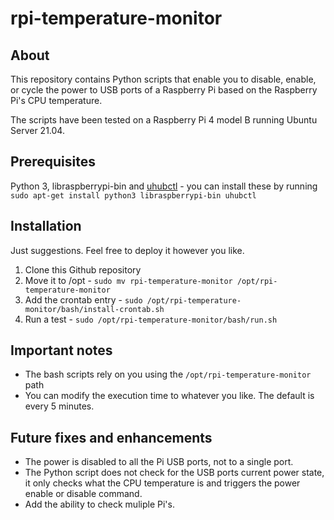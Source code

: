 # rpi-temperature-monitor
## About

This repository contains Python scripts that enable you to disable, enable, or cycle the power to USB ports of a Raspberry Pi based on the Raspberry Pi's CPU temperature.

The scripts have been tested on a Raspberry Pi 4 model B running Ubuntu Server 21.04. 


## Prerequisites 

Python 3, libraspberrypi-bin and [uhubctl](https://github.com/mvp/uhubctl) - you can install these by running `sudo apt-get install python3 libraspberrypi-bin uhubctl`


## Installation 

Just suggestions. Feel free to deploy it however you like.

1. Clone this Github repository
2. Move it to /opt - `sudo mv rpi-temperature-monitor /opt/rpi-temperature-monitor`
3. Add the crontab entry - `sudo /opt/rpi-temperature-monitor/bash/install-crontab.sh`
4. Run a test - `sudo /opt/rpi-temperature-monitor/bash/run.sh`


## Important notes

- The bash scripts rely on you using the `/opt/rpi-temperature-monitor` path
- You can modify the execution time to whatever you like. The default is every 5 minutes.


## Future fixes and enhancements

- The power is disabled to all the Pi USB ports, not to a single port.
- The Python script does not check for the USB ports current power state, it only checks what the CPU temperature is and triggers the power enable or disable command.
- Add the ability to check muliple Pi's.

